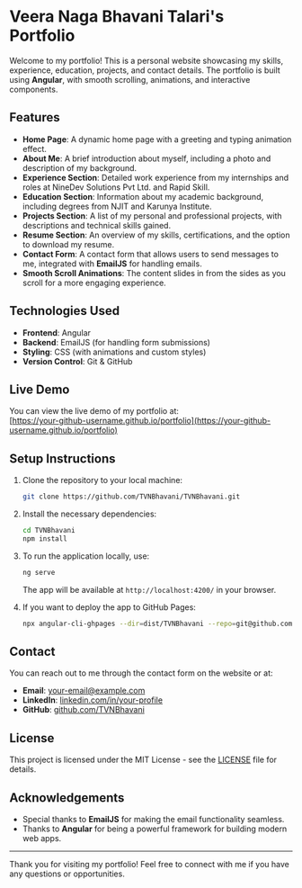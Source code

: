 # Veera Naga Bhavani Talari's Portfolio

Welcome to my portfolio! This is a personal website showcasing my skills, experience, education, projects, and contact details. The portfolio is built using **Angular**, with smooth scrolling, animations, and interactive components.

## Features

- **Home Page**: A dynamic home page with a greeting and typing animation effect.
- **About Me**: A brief introduction about myself, including a photo and description of my background.
- **Experience Section**: Detailed work experience from my internships and roles at NineDev Solutions Pvt Ltd. and Rapid Skill.
- **Education Section**: Information about my academic background, including degrees from NJIT and Karunya Institute.
- **Projects Section**: A list of my personal and professional projects, with descriptions and technical skills gained.
- **Resume Section**: An overview of my skills, certifications, and the option to download my resume.
- **Contact Form**: A contact form that allows users to send messages to me, integrated with **EmailJS** for handling emails.
- **Smooth Scroll Animations**: The content slides in from the sides as you scroll for a more engaging experience.

## Technologies Used

- **Frontend**: Angular
- **Backend**: EmailJS (for handling form submissions)
- **Styling**: CSS (with animations and custom styles)
- **Version Control**: Git & GitHub

## Live Demo

You can view the live demo of my portfolio at:  
[https://your-github-username.github.io/portfolio](https://your-github-username.github.io/portfolio)

## Setup Instructions

1. Clone the repository to your local machine:
    ```bash
    git clone https://github.com/TVNBhavani/TVNBhavani.git
    ```

2. Install the necessary dependencies:
    ```bash
    cd TVNBhavani
    npm install
    ```

3. To run the application locally, use:
    ```bash
    ng serve
    ```

    The app will be available at `http://localhost:4200/` in your browser.

4. If you want to deploy the app to GitHub Pages:
    ```bash
    npx angular-cli-ghpages --dir=dist/TVNBhavani --repo=git@github.com:TVNBhavani/TVNBhavani.git --branch=gh-pages --no-silent
    ```

## Contact

You can reach out to me through the contact form on the website or at:

- **Email**: your-email@example.com
- **LinkedIn**: [linkedin.com/in/your-profile](https://www.linkedin.com/in/your-profile)
- **GitHub**: [github.com/TVNBhavani](https://github.com/TVNBhavani)

## License

This project is licensed under the MIT License - see the [LICENSE](LICENSE) file for details.

## Acknowledgements

- Special thanks to **EmailJS** for making the email functionality seamless.
- Thanks to **Angular** for being a powerful framework for building modern web apps.

---

Thank you for visiting my portfolio! Feel free to connect with me if you have any questions or opportunities.
